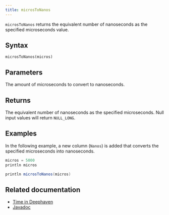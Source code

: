 ```yaml
---
title: microsToNanos
---
```


`microsToNanos` returns the equivalent number of nanoseconds as the specified microseconds value.

## Syntax

```
microsToNanos(micros)
```

## Parameters

<ParamTable>
<Param name="micros" type="long">

The amount of microseconds to convert to nanoseconds.

</Param>
</ParamTable>

## Returns

The equivalent number of nanoseconds as the specified microseconds. Null input values will return `NULL_LONG`.

## Examples

In the following example, a new column (`Nanos`) is added that converts the specified microseconds into nanoseconds.

```groovy order=:log
micros = 5000
println micros

println microsToNanos(micros)
```

## Related documentation

- [Time in Deephaven](../../../conceptual/time-in-deephaven.md)
- [Javadoc](https://deephaven.io/core/javadoc/io/deephaven/time/DateTimeUtils.html#microsToNanos(long))
